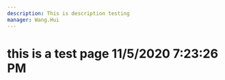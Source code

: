 ```yaml
---
description: This is description testing
manager: Wang.Hui
---
```

# this is a test page 11/5/2020 7:23:26 PM